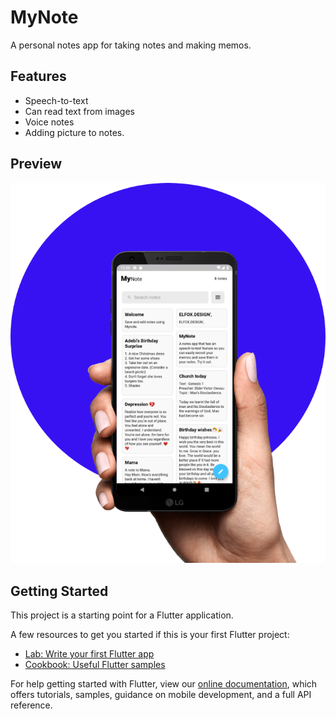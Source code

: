 # MyNote

A personal notes app for taking notes and making memos.

## Features

- Speech-to-text
- Can read text from images
- Voice notes
- Adding picture to notes.

## Preview

![Screenshot](https://github.com/GabbyOwusu/my_note/blob/main/images/appImage.png)


## Getting Started

This project is a starting point for a Flutter application.

A few resources to get you started if this is your first Flutter project:

- [Lab: Write your first Flutter app](https://flutter.dev/docs/get-started/codelab)
- [Cookbook: Useful Flutter samples](https://flutter.dev/docs/cookbook)

For help getting started with Flutter, view our
[online documentation](https://flutter.dev/docs), which offers tutorials,
samples, guidance on mobile development, and a full API reference.
